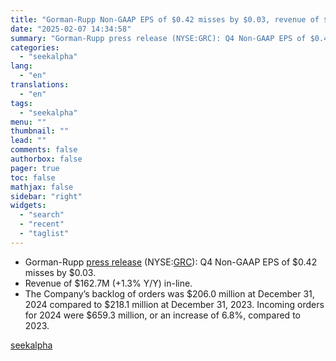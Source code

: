 ```yaml
---
title: "Gorman-Rupp Non-GAAP EPS of $0.42 misses by $0.03, revenue of $162.7M in-line"
date: "2025-02-07 14:34:58"
summary: "Gorman-Rupp press release (NYSE:GRC): Q4 Non-GAAP EPS of $0.42 misses by $0.03. Revenue of $162.7M (+1.3% Y/Y) in-line. The Company’s backlog of orders was $206.0 million at December 31, 2024 compared to $218.1 million at December 31, 2023. Incoming orders for 2024 were $659.3 million, or an increase of 6.8%,..."
categories:
  - "seekalpha"
lang:
  - "en"
translations:
  - "en"
tags:
  - "seekalpha"
menu: ""
thumbnail: ""
lead: ""
comments: false
authorbox: false
pager: true
toc: false
mathjax: false
sidebar: "right"
widgets:
  - "search"
  - "recent"
  - "taglist"
---
```


* Gorman-Rupp [press release](https://seekingalpha.com/pr/19995372-gorman-rupp-reports-fourth-quarter-and-full-year-2024-financial-results) (NYSE:[GRC](https://seekingalpha.com/symbol/GRC "The Gorman-Rupp Company")): Q4 Non-GAAP EPS of $0.42  misses by $0.03.
* Revenue of $162.7M (+1.3% Y/Y) in-line.
* The Company’s backlog of orders was $206.0 million at December 31, 2024 compared to $218.1 million at December 31, 2023. Incoming orders for 2024 were $659.3 million, or an increase of 6.8%, compared to 2023.

[seekalpha](https://seekingalpha.com/news/4405044-gorman-rupp-non-gaap-eps-of-0_42-misses-by-0_03-revenue-of-162_7m-in-line)
